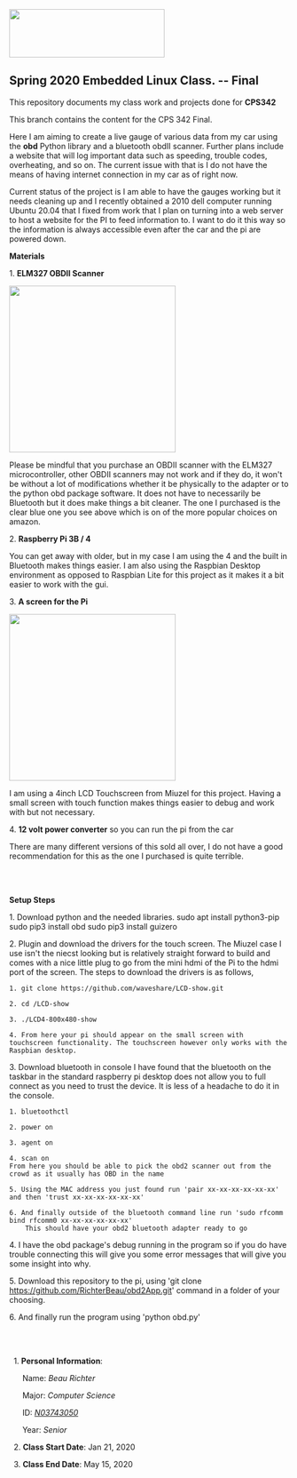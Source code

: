 <img src="https://www.newpaltz.edu/media/identity/logos/newpaltzlogo.jpg" width="280" height="87">


**Spring 2020 Embedded Linux Class. -- Final**
---------------------------------------------------------------------------

This repository documents my class work and projects done for **CPS342**

This branch contains the content for the CPS 342 Final.

Here I am aiming to create a live gauge of various data from my car using the **obd** Python library and a bluetooth obdII scanner. Further plans include a website that will log important data such as speeding, trouble codes, overheating, and so on. The current issue with that is I do not have the means of having internet connection in my car as of right now. 

Current status of the project is I am able to have the gauges working but it needs cleaning up and I recently obtained a 2010 dell computer running Ubuntu 20.04 that I fixed from work that I plan on turning into a web server to host a website for the PI to feed information to. I want to do it this way so the information is always accessible even after the car and the pi are powered down. 

**Materials**

1\. **ELM327 OBDII Scanner**

<img src="https://www.carscanner.info/wp-content/uploads/2018/07/badelm2-300x300.jpg" width="300" height="300">
  
  Please be mindful that you purchase an OBDII scanner with the ELM327 microcontroller, other OBDII scanners may not work and if they do, it won't be without a lot of modifications whether it be physically to the adapter or to the python obd package software. It does not have to necessarily be Bluetooth but it does make things a bit cleaner. The one I purchased is the clear blue one you see above which is on of the more popular choices on amazon.
  
2\. **Raspberry Pi 3B / 4**
  
  You can get away with older, but in my case I am using the 4 and the built in Bluetooth makes things easier. I am also using the Raspbian Desktop environment as opposed to Raspbian Lite for this project as it makes it a bit easier to work with the gui. 
  
3\. **A screen for the Pi**

<img src="https://www.miuzeipro.com/wp-content/uploads/2019/01/MC21-35-1-600x600.jpg" width="300" height="300">

I am using a 4inch LCD Touchscreen from Miuzel for this project. Having a small screen with touch function makes things easier to debug and work with but not necessary.
  
4\. **12 volt power converter** so you can run the pi from the car
	
There are many different versions of this sold all over, I do not have a good recommendation for this as the one I purchased is quite terrible. 
  
<br />
<br />

**Setup Steps**

1\. Download python and the needed libraries. 
	sudo apt install python3-pip
	sudo pip3 install obd
	sudo pip3 install guizero

2\. Plugin and download the drivers for the touch screen.
	The Miuzel case I use isn't the niecst looking but is relatively straight forward to build and comes with a nice little plug to go from the mini hdmi of the Pi to the hdmi port of the screen. The steps to download the drivers is as follows,
	
	1. git clone https://github.com/waveshare/LCD-show.git 
	
	2. cd /LCD-show
	
	3. ./LCD4-800x480-show
	
	4. From here your pi should appear on the small screen with touchscreen functionality. The touchscreen however only works with the Raspbian desktop.


3\. Download bluetooth in console
	I have found that the bluetooth on the taskbar in the standard raspberry pi desktop does not allow you to full connect as you need to trust the device. It is less of a headache to do it in the console.
	
	1. bluetoothctl
	
	2. power on
	
	3. agent on
	
	4. scan on
	From here you should be able to pick the obd2 scanner out from the crowd as it usually has OBD in the name
	
	5. Using the MAC address you just found run 'pair xx-xx-xx-xx-xx-xx' and then 'trust xx-xx-xx-xx-xx-xx'
	
	6. And finally outside of the bluetooth command line run 'sudo rfcomm bind rfcomm0 xx-xx-xx-xx-xx-xx' 
		This should have your obd2 bluetooth adapter ready to go
4\. I have the obd package's debug running in the program so if you do have trouble connecting this will give you some error messages that will give you some insight into why.

5\. Download this repository to the pi, using 'git clone https://github.com/RichterBeau/obd2App.git' command in a folder of your choosing. 

6\. And finally run the program using 'python obd.py' 
		
	
<br />
<br />

&nbsp; 1\. **Personal Information**:
	   
&nbsp; &nbsp; &nbsp; Name: *Beau Richter*

&nbsp; &nbsp; &nbsp; Major: *Computer Science*
	
&nbsp; &nbsp; &nbsp; ID: [*N03743050*](https://github.com/RichterBeau/EL2020)
	
&nbsp; &nbsp; &nbsp; Year: *Senior*
	
&nbsp; 2\. **Class Start Date**: Jan 21, 2020 
	
&nbsp; 3\. **Class End Date**: May 15, 2020
